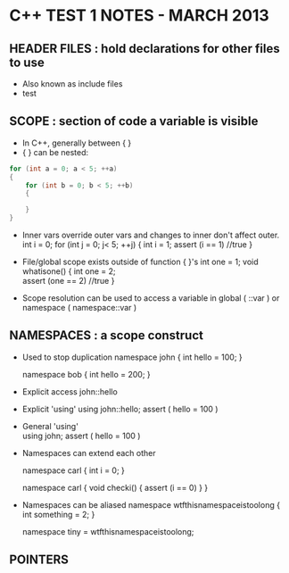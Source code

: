 C++ TEST 1 NOTES - MARCH 2013
=============================

HEADER FILES : hold declarations for other files to use
-------------------------------------------------------
- Also known as include files
- test

SCOPE : section of code a variable is visible
---------------------------------------------
- In C++, generally between { }
- { } can be nested:

```c++
for (int a = 0; a < 5; ++a)
{
    for (int b = 0; b < 5; ++b)
    {

    }
}
```
        
- Inner vars override outer vars and changes to inner don't affect outer.
    int i = 0;
    for (int j = 0; j< 5; ++j)
    {
        int i = 1;
        assert (i == 1)     //true
    }


- File/global scope exists outside of function { }'s
    int one = 1;
    void whatisone()
    {
        int one = 2;        
        assert (one == 2)   //true
    }

- Scope resolution can be used to access a variable in global ( ::var ) or namespace ( namespace::var )


NAMESPACES : a scope construct
------------------------------
- Used to stop duplication 
    namespace john
    {
        int hello = 100;
    }

    namespace bob
    {
        int hello = 200;
    }

- Explicit access
    john::hello

- Explicit 'using'
    using john::hello;
    assert ( hello = 100 )

- General 'using'   
    using john;
    assert ( hello = 100 )

- Namespaces can extend each other

    namespace carl
    {
        int i = 0;
    }

    namespace carl
    {
        void checki()
        {
            assert (i == 0)
        }
    }


- Namespaces can be aliased
    namespace wtfthisnamespaceistoolong
    {
        int something = 2;
    }

    namespace tiny = wtfthisnamespaceistoolong;


POINTERS
--------

